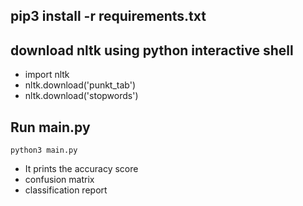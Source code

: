## pip3 install -r requirements.txt

## download nltk using python interactive shell

- import nltk
- nltk.download('punkt_tab')
- nltk.download('stopwords')

## Run main.py

```
python3 main.py

```

- It prints the accuracy score
- confusion matrix
- classification report